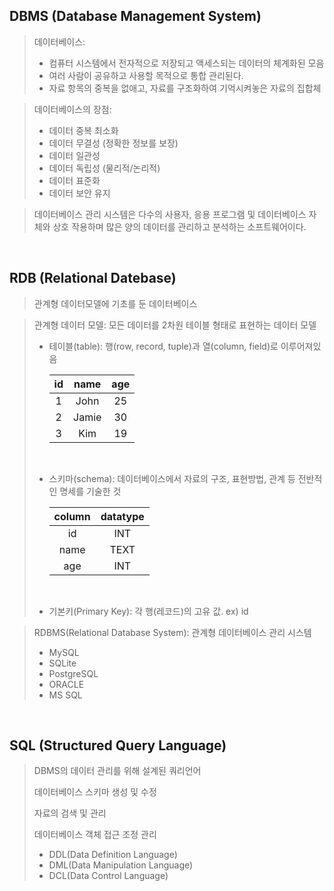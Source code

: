 ## DBMS (Database Management System)

> 데이터베이스: 
>
> - 컴퓨터 시스템에서 전자적으로 저장되고 액세스되는 데이터의 체계화된 모음
> - 여러 사람이 공유하고 사용할 목적으로 통합 관리된다.
> - 자료 항목의 중복을 없애고, 자료를 구조화하여 기억시켜놓은 자료의 집합체

> 데이터베이스의 장점:
>
> - 데이터 중복 최소화
> - 데이터 무결성 (정확한 정보를 보장)
> - 데이터 일관성
> - 데이터 독립성 (물리적/논리적)
> - 데이터 표준화
> - 데이터 보안 유지

> 데이터베이스 관리 시스템은 다수의 사용자, 응용 프로그램 및 데이터베이스 자체와 상호 작용하며 많은 양의 데이터를 관리하고 분석하는 소프트웨어이다.

<br>

## RDB (Relational Datebase)

> 관계형 데이터모델에 기초를 둔 데이터베이스

> 관계형 데이터 모델: 모든 데이터를 2차원 테이블 형태로 표현하는 데이터 모델
>
> - 테이블(table): 행(row, record, tuple)과 열(column, field)로 이루어져있음
>
>   |  id  | name  | age  |
>   | :--: | :---: | :--: |
>   |  1   | John  |  25  |
>   |  2   | Jamie |  30  |
>   |  3   |  Kim  |  19  |
>
>   <br>
>
> - 스키마(schema): 데이터베이스에서 자료의 구조, 표현방법, 관계 등 전반적인 명세를 기술한 것
>
>   | column | datatype |
>   | :----: | :------: |
>   |   id   |   INT    |
>   |  name  |   TEXT   |
>   |  age   |   INT    |
>
>   <br>
>
> - 기본키(Primary Key): 각 행(레코드)의 고유 값. ex) id

> RDBMS(Relational Database System): 관계형 데이터베이스 관리 시스템
>
> - MySQL
> - SQLite
> - PostgreSQL
> - ORACLE
> - MS SQL

<br>

## SQL (Structured Query Language)

> DBMS의 데이터 관리를 위해 설계된 쿼리언어
>
> 데이터베이스 스키마 생성 및 수정
>
> 자료의 검색 및 관리
>
> 데이터베이스 객체 접근 조정 관리
>
> - DDL(Data Definition Language)
> - DML(Data Manipulation Language)
> - DCL(Data Control Language)

